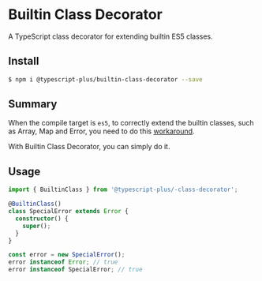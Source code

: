 # Builtin Class Decorator

A TypeScript class decorator for extending builtin ES5 classes.

## Install

```bash
$ npm i @typescript-plus/builtin-class-decorator --save
```

## Summary

When the compile target is `es5`, to correctly extend the builtin classes, such as Array, Map and Error, you need to do this [workaround](https://github.com/Microsoft/TypeScript/wiki/Breaking-Changes#extending-built-ins-like-error-array-and-map-may-no-longer-work).

With Builtin Class Decorator, you can simply do it.

## Usage

```ts
import { BuiltinClass } from '@typescript-plus/-class-decorator';

@BuiltinClass()
class SpecialError extends Error {
  constructor() {
    super();
  }
}

const error = new SpecialError();
error instanceof Error; // true
error instanceof SpecialError; // true
```
